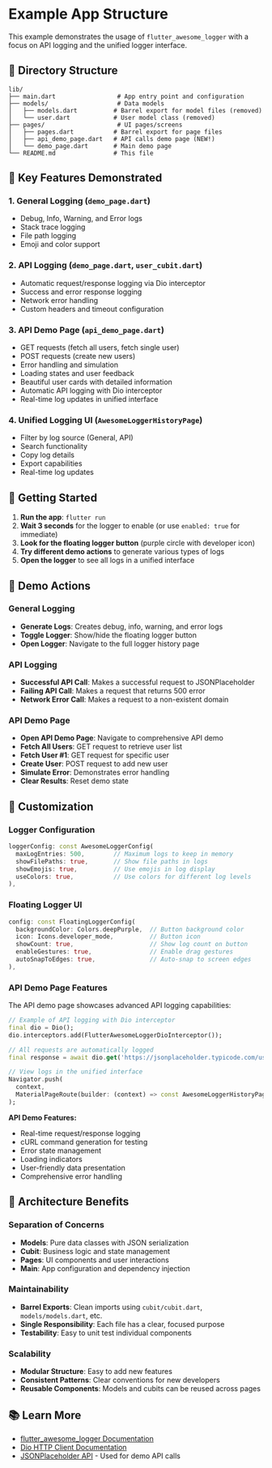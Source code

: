 # Example App Structure

This example demonstrates the usage of `flutter_awesome_logger` with a focus on API logging and the unified logger interface.

## 📁 Directory Structure

```
lib/
├── main.dart                 # App entry point and configuration
├── models/                   # Data models
│   ├── models.dart          # Barrel export for model files (removed)
│   └── user.dart            # User model class (removed)
├── pages/                    # UI pages/screens
│   ├── pages.dart           # Barrel export for page files
│   ├── api_demo_page.dart   # API calls demo page (NEW!)
│   └── demo_page.dart       # Main demo page
└── README.md                # This file
```

## 🎯 Key Features Demonstrated

### 1. **General Logging** (`demo_page.dart`)
- Debug, Info, Warning, and Error logs
- Stack trace logging
- File path logging
- Emoji and color support

### 2. **API Logging** (`demo_page.dart`, `user_cubit.dart`)
- Automatic request/response logging via Dio interceptor
- Success and error response logging
- Network error handling
- Custom headers and timeout configuration

### 3. **API Demo Page** (`api_demo_page.dart`)
- GET requests (fetch all users, fetch single user)
- POST requests (create new users)
- Error handling and simulation
- Loading states and user feedback
- Beautiful user cards with detailed information
- Automatic API logging with Dio interceptor
- Real-time log updates in unified interface

### 4. **Unified Logging UI** (`AwesomeLoggerHistoryPage`)
- Filter by log source (General, API)
- Search functionality
- Copy log details
- Export capabilities
- Real-time log updates

## 🚀 Getting Started

1. **Run the app**: `flutter run`
2. **Wait 3 seconds** for the logger to enable (or use `enabled: true` for immediate)
3. **Look for the floating logger button** (purple circle with developer icon)
4. **Try different demo actions** to generate various types of logs
5. **Open the logger** to see all logs in a unified interface

## 📱 Demo Actions

### General Logging
- **Generate Logs**: Creates debug, info, warning, and error logs
- **Toggle Logger**: Show/hide the floating logger button
- **Open Logger**: Navigate to the full logger history page

### API Logging
- **Successful API Call**: Makes a successful request to JSONPlaceholder
- **Failing API Call**: Makes a request that returns 500 error
- **Network Error Call**: Makes a request to a non-existent domain

### API Demo Page
- **Open API Demo Page**: Navigate to comprehensive API demo
- **Fetch All Users**: GET request to retrieve user list
- **Fetch User #1**: GET request for specific user
- **Create User**: POST request to add new user
- **Simulate Error**: Demonstrates error handling
- **Clear Results**: Reset demo state

## 🎨 Customization

### Logger Configuration
```dart
loggerConfig: const AwesomeLoggerConfig(
  maxLogEntries: 500,        // Maximum logs to keep in memory
  showFilePaths: true,       // Show file paths in logs
  showEmojis: true,          // Use emojis in log display
  useColors: true,           // Use colors for different log levels
),
```

### Floating Logger UI
```dart
config: const FloatingLoggerConfig(
  backgroundColor: Colors.deepPurple,  // Button background color
  icon: Icons.developer_mode,          // Button icon
  showCount: true,                     // Show log count on button
  enableGestures: true,                // Enable drag gestures
  autoSnapToEdges: true,               // Auto-snap to screen edges
),
```

### API Demo Page Features

The API demo page showcases advanced API logging capabilities:

```dart
// Example of API logging with Dio interceptor
final dio = Dio();
dio.interceptors.add(FlutterAwesomeLoggerDioInterceptor());

// All requests are automatically logged
final response = await dio.get('https://jsonplaceholder.typicode.com/users');

// View logs in the unified interface
Navigator.push(
  context,
  MaterialPageRoute(builder: (context) => const AwesomeLoggerHistoryPage()),
);
```

**API Demo Features:**
- Real-time request/response logging
- cURL command generation for testing
- Error state management
- Loading indicators
- User-friendly data presentation
- Comprehensive error handling

## 🔧 Architecture Benefits

### Separation of Concerns
- **Models**: Pure data classes with JSON serialization
- **Cubit**: Business logic and state management
- **Pages**: UI components and user interactions
- **Main**: App configuration and dependency injection

### Maintainability
- **Barrel Exports**: Clean imports using `cubit/cubit.dart`, `models/models.dart`, etc.
- **Single Responsibility**: Each file has a clear, focused purpose
- **Testability**: Easy to unit test individual components

### Scalability
- **Modular Structure**: Easy to add new features
- **Consistent Patterns**: Clear conventions for new developers
- **Reusable Components**: Models and cubits can be reused across pages

## 📚 Learn More

- [flutter_awesome_logger Documentation](../README.md)
- [Dio HTTP Client Documentation](https://pub.dev/packages/dio)
- [JSONPlaceholder API](https://jsonplaceholder.typicode.com) - Used for demo API calls
